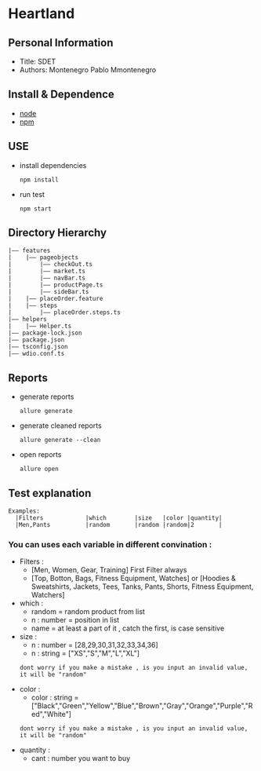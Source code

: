 Heartland
===

## Personal Information
- Title:  SDET 
- Authors:  Montenegro Pablo Mmontenegro

## Install & Dependence
- [node](https://nodejs.dev/en/learn/how-to-install-nodejs/)
- [npm](https://docs.npmjs.com/downloading-and-installing-node-js-and-npm)


## USE
- install dependencies
  ```
  npm install 
  ```
- run test
  ```
  npm start
  ```


## Directory Hierarchy
```
|—— features
|    |—— pageobjects
|        |—— checkOut.ts
|        |—— market.ts
|        |—— navBar.ts
|        |—— productPage.ts
|        |—— sideBar.ts
|    |—— placeOrder.feature
|    |—— steps
|        |—— placeOrder.steps.ts
|—— helpers
|    |—— Helper.ts
|—— package-lock.json
|—— package.json
|—— tsconfig.json
|—— wdio.conf.ts
```

## Reports
- generate reports
  ```
  allure generate
  ```
- generate cleaned reports
  ```
  allure generate --clean
  ```
- open reports
  ```
  allure open
  ```

## Test explanation

    Examples:
      |Filters            |which        |size   |color |quantity|
      |Men,Pants          |random       |random |random|2       |

### You can uses each variable in different convination :
* Filters :
    * [Men, Women, Gear, Training] First Filter always  
    * [Top, Botton, Bags, Fitness Equipment, Watches] or 
      [Hoodies & Sweatshirts, Jackets, Tees, Tanks, Pants, Shorts, Fitness Equipment, Watchers]
* which :
    * random = random product from list
    * n : number = position in list
    * name = at least a part of it , catch the first, is case sensitive
* size :
    * n : number = [28,29,30,31,32,33,34,36]
    * n : string = ["XS","S","M","L","XL"]
    ```
    dont worry if you make a mistake , is you input an invalid value, it will be "random"
* color : 
    * color : string =  ["Black","Green","Yellow","Blue","Brown","Gray","Orange","Purple","Red","White"]
    ```
    dont worry if you make a mistake , is you input an invalid value, it will be "random"
* quantity : 
    * cant : number you want to buy 


